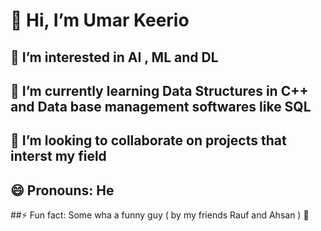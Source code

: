 # 👋 Hi, I’m Umar Keerio
## 👀 I’m interested in AI , ML and DL 
## 🌱 I’m currently learning Data Structures in C++ and Data base management softwares like SQL 
## 💞️ I’m looking to collaborate on projects that interst my field 
## 😄 Pronouns: He
##⚡ Fun fact: Some wha a funny guy ( by my friends Rauf and Ahsan ) 🙂
<!---
Umarkeerio/Umarkeerio is a ✨ special ✨ repository because its `README.md` (this file) appears on your GitHub profile.
You can click the Preview link to take a look at your changes.
--->
